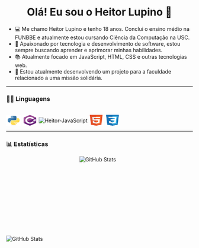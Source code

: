 <h1 align="center">Olá! Eu sou o Heitor Lupino 👋</h1>

- 💻 Me chamo Heitor Lupino e tenho 18 anos. Conclui o ensino médio na FUNBBE e atualmente estou cursando Ciência da Computação na USC. 
- 🚀 Apaixonado por tecnologia e desenvolvimento de software, estou sempre buscando aprender e aprimorar minhas habilidades.
- 📚 Atualmente focado em JavaScript, HTML, CSS e outras tecnologias web.
- 🔭 Estou atualmente desenvolvendo um projeto para a faculdade relacionado a uma missão solidária.

---

### 👨‍💻 Linguagens
<div style="display: incline_block"><br>
  <img align="center" alt="Heitor-Python" title="Python" height="30" width="40" src="https://raw.githubusercontent.com/devicons/devicon/master/icons/python/python-original.svg"/>
  <img align="center" alt="Heitor-CSharp" title="C#" height="30" width="40" src="https://raw.githubusercontent.com/devicons/devicon/master/icons/csharp/csharp-original.svg"/>
  <img align="center" alt="Heitor-JavaScript" title="JavaScript" height="30" width="40" src="https://cdn.jsdelivr.net/gh/devicons/devicon@latest/icons/javascript/javascript-original.svg"/>  
  <img align="center" alt="Heitor-HTML" title="HTML5" height="30" width="40" src="https://raw.githubusercontent.com/devicons/devicon/master/icons/html5/html5-original.svg"/>
  <img align="center" alt="Heitor-CSS" title="CSS" height="30" width="40" src="https://raw.githubusercontent.com/devicons/devicon/master/icons/css3/css3-original.svg"/>
</div>

---

### 📊 Estatísticas
<p style="display: flex; align-items: center; justify-content: center;">
  <img
    align="left"
    alt="GitHub Stats"
    height="200px"
    style="padding-right: 10px;"
    src="https://github-readme-stats.vercel.app/api?username=heitorlupino&show_icons=true&theme=dark&include_all_commits=true&count_private=true"
  />
  
  <img
    align="left"
    alt="GitHub Stats"
    height="200px"
    style="padding-right: 10px;"
    src="https://github-readme-stats.vercel.app/api/top-langs/?username=heitorlupino&layout=compact&langs_count=9&theme=dark"
  />
</p>
